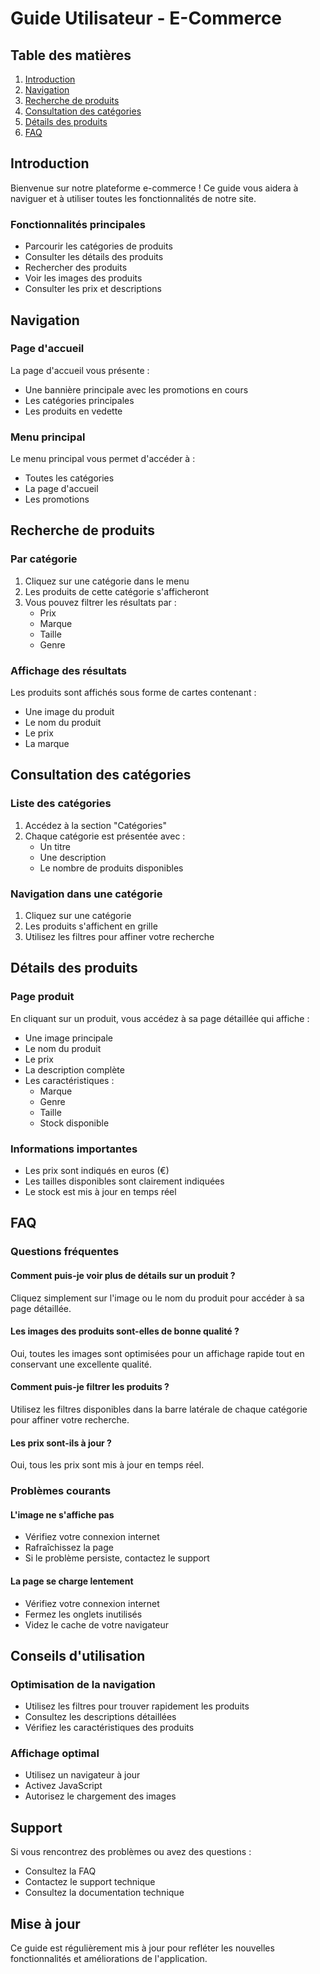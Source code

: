 # Guide Utilisateur - E-Commerce

## Table des matières
1. [Introduction](#introduction)
2. [Navigation](#navigation)
3. [Recherche de produits](#recherche-de-produits)
4. [Consultation des catégories](#consultation-des-catégories)
5. [Détails des produits](#détails-des-produits)
6. [FAQ](#faq)

## Introduction

Bienvenue sur notre plateforme e-commerce ! Ce guide vous aidera à naviguer et à utiliser toutes les fonctionnalités de notre site.

### Fonctionnalités principales
- Parcourir les catégories de produits
- Consulter les détails des produits
- Rechercher des produits
- Voir les images des produits
- Consulter les prix et descriptions

## Navigation

### Page d'accueil
La page d'accueil vous présente :
- Une bannière principale avec les promotions en cours
- Les catégories principales
- Les produits en vedette

### Menu principal
Le menu principal vous permet d'accéder à :
- Toutes les catégories
- La page d'accueil
- Les promotions

## Recherche de produits

### Par catégorie
1. Cliquez sur une catégorie dans le menu
2. Les produits de cette catégorie s'afficheront
3. Vous pouvez filtrer les résultats par :
   - Prix
   - Marque
   - Taille
   - Genre

### Affichage des résultats
Les produits sont affichés sous forme de cartes contenant :
- Une image du produit
- Le nom du produit
- Le prix
- La marque

## Consultation des catégories

### Liste des catégories
1. Accédez à la section "Catégories"
2. Chaque catégorie est présentée avec :
   - Un titre
   - Une description
   - Le nombre de produits disponibles

### Navigation dans une catégorie
1. Cliquez sur une catégorie
2. Les produits s'affichent en grille
3. Utilisez les filtres pour affiner votre recherche

## Détails des produits

### Page produit
En cliquant sur un produit, vous accédez à sa page détaillée qui affiche :
- Une image principale
- Le nom du produit
- Le prix
- La description complète
- Les caractéristiques :
  - Marque
  - Genre
  - Taille
  - Stock disponible

### Informations importantes
- Les prix sont indiqués en euros (€)
- Les tailles disponibles sont clairement indiquées
- Le stock est mis à jour en temps réel

## FAQ

### Questions fréquentes

#### Comment puis-je voir plus de détails sur un produit ?
Cliquez simplement sur l'image ou le nom du produit pour accéder à sa page détaillée.

#### Les images des produits sont-elles de bonne qualité ?
Oui, toutes les images sont optimisées pour un affichage rapide tout en conservant une excellente qualité.

#### Comment puis-je filtrer les produits ?
Utilisez les filtres disponibles dans la barre latérale de chaque catégorie pour affiner votre recherche.

#### Les prix sont-ils à jour ?
Oui, tous les prix sont mis à jour en temps réel.

### Problèmes courants

#### L'image ne s'affiche pas
- Vérifiez votre connexion internet
- Rafraîchissez la page
- Si le problème persiste, contactez le support

#### La page se charge lentement
- Vérifiez votre connexion internet
- Fermez les onglets inutilisés
- Videz le cache de votre navigateur

## Conseils d'utilisation

### Optimisation de la navigation
- Utilisez les filtres pour trouver rapidement les produits
- Consultez les descriptions détaillées
- Vérifiez les caractéristiques des produits

### Affichage optimal
- Utilisez un navigateur à jour
- Activez JavaScript
- Autorisez le chargement des images

## Support

Si vous rencontrez des problèmes ou avez des questions :
- Consultez la FAQ
- Contactez le support technique
- Consultez la documentation technique

## Mise à jour

Ce guide est régulièrement mis à jour pour refléter les nouvelles fonctionnalités et améliorations de l'application. 